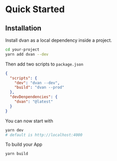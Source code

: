 # Quick Started

## Installation

Install dvan as a local dependency inside a project.
```bash
cd your-project
yarn add dvan --dev
```

Then add two scripts to `package.json`
```json
{
  "scripts": {
    "dev": "dvan --dev",
    "build": "dvan --prod"
  },
  "devDenpendencies": {
    "dvan": "@latest"
  }
}
```

You can now start with
```bash
yarn dev
# default is http://localhost:4000
```

To build your App
```bash
yarn build
```